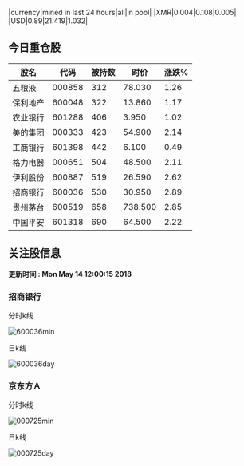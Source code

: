 |currency|mined in last 24 hours|all|in pool|
|XMR|0.004|0.108|0.005|
|USD|0.89|21.419|1.032|

## 今日重仓股 

|股名|代码|被持数|时价|涨跌%|
|---|---|---|---|---|
|五粮液|000858|312|78.030|1.26|
|保利地产|600048|322|13.860|1.17|
|农业银行|601288|406|3.950|1.02|
|美的集团|000333|423|54.900|2.14|
|工商银行|601398|442|6.100|0.49|
|格力电器|000651|504|48.500|2.11|
|伊利股份|600887|519|26.590|2.62|
|招商银行|600036|530|30.950|2.89|
|贵州茅台|600519|658|738.500|2.85|
|中国平安|601318|690|64.500|2.22|

## 关注股信息
**更新时间 : Mon May 14 12:00:15 2018**
### 招商银行 
分时k线

![600036min](http://image.sinajs.cn/newchart/min/n/sh600036.gif)

日k线

![600036day](http://image.sinajs.cn/newchart/daily/n/sh600036.gif)

### 京东方Ａ 
分时k线

![000725min](http://image.sinajs.cn/newchart/min/n/sz000725.gif)

日k线

![000725day](http://image.sinajs.cn/newchart/daily/n/sz000725.gif)
